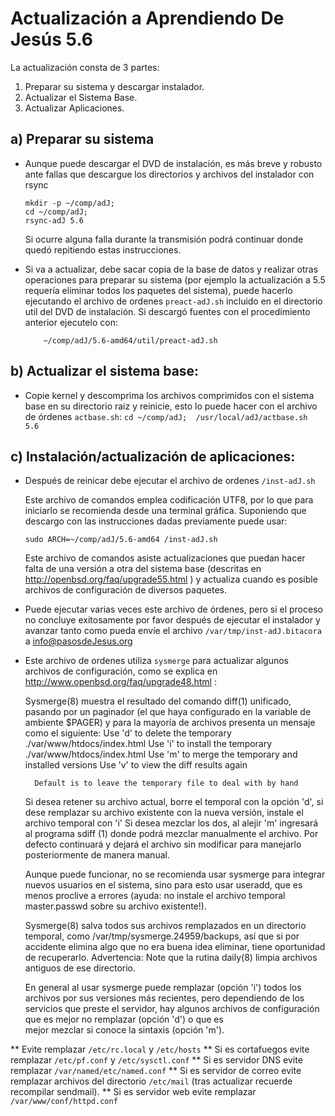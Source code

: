 Actualización a Aprendiendo De Jesús 5.6
========================================

La actualización consta de 3 partes:

1. Preparar su sistema y descargar instalador.
2. Actualizar el Sistema Base.
3. Actualizar Aplicaciones.


a) Preparar su sistema
----------------------

* Aunque puede descargar el DVD de instalación, es más breve y robusto ante 
  fallas que descargue los directorios y archivos del instalador con rsync
	```
	mkdir -p ~/comp/adJ;
	cd ~/comp/adJ;
	rsync-adJ 5.6
	```

  Si ocurre alguna falla durante la transmisión podrá continuar donde
  quedó repitiendo estas instrucciones.
* Si va a actualizar, debe sacar copia de la base de datos y realizar
  otras operaciones para preparar su sistema (por ejemplo la actualización
  a 5.5 requería eliminar todos los paquetes del sistema), 
  puede hacerlo ejecutando el archivo de ordenes ```preact-adJ.sh```
  incluido en el directorio util del DVD de instalación.
  Si descargó fuentes con el procedimiento anterior ejecutelo con:
	```
       	~/comp/adJ/5.6-amd64/util/preact-adJ.sh
	```

b) Actualizar el sistema base:
------------------------------
* Copie kernel y descomprima los archivos comprimidos con el sistema base en 
  su directorio raiz y reinicie, esto lo puede hacer con el 
  archivo de órdenes ```actbase.sh```:
		```
		cd ~/comp/adJ; 
		/usr/local/adJ/actbase.sh 5.6
		```

c) Instalación/actualización de aplicaciones:
---------------------------------------------
* Después de reinicar debe ejecutar  el archivo de ordenes 
	```/inst-adJ.sh```

  Este archivo de comandos emplea codificación UTF8, por lo que para 
  iniciarlo se recomienda desde una terminal gráfica.  Suponiendo que 
  descargo con las instrucciones dadas previamente puede usar:
	```
	sudo ARCH=~/comp/adJ/5.6-amd64 /inst-adJ.sh
	```
  Este archivo de comandos asiste actualizaciones que puedan hacer 
  falta de una versión a otra del sistema base (descritas en
  http://openbsd.org/faq/upgrade55.html ) y actualiza cuando es posible
  archivos de configuración de diversos paquetes.
* Puede ejecutar varias veces este archivo de órdenes, pero si el 
  proceso no concluye exitosamente por favor después de ejecutar
  el instalador y avanzar tanto como pueda envíe el archivo
  ```/var/tmp/inst-adJ.bitacora``` a info@pasosdeJesus.org
* Este archivo de ordenes utiliza ```sysmerge``` para actualizar algunos 
  archivos de configuración, como se explica en 
  http://www.openbsd.org/faq/upgrade48.html :

  	Sysmerge(8) muestra el resultado del comando diff(1) unificado, pasando
	por un paginador (el que haya configurado en la variable de ambiente 
	$PAGER) y para la mayoría de archivos presenta un mensaje como el 
	siguiente:
		Use 'd' to delete the temporary ./var/www/htdocs/index.html
		Use 'i' to install the temporary ./var/www/htdocs/index.html
		Use 'm' to merge the temporary and installed versions
		Use 'v' to view the diff results again
	
		Default is to leave the temporary file to deal with by hand
	Si desea retener su archivo actual, borre el temporal con la opción 
	'd', si dese remplazar su archivo existente con la nueva versión, 
	instale el archivo temporal con 'i' Si desea mezclar los dos, 
	al alejir 'm' ingresará al programa sdiff (1) donde podrá mezclar 
	manualmente el archivo.  Por defecto continuará y dejará el archivo 
	sin modificar para manejarlo posteriormente de manera manual.
	
	Aunque puede funcionar, no se recomienda usar sysmerge para integrar
	nuevos usuarios en el sistema, sino para esto usar useradd, que es 
	menos proclive a errores (ayuda: no instale el archivo temporal 
	master.passwd sobre su archivo existente!).
	
	Sysmerge(8) salva todos sus archivos remplazados en un directorio 
	temporal, como /var/tmp/sysmerge.24959/backups, así que si por 
	accidente elimina algo que no era buena idea eliminar, tiene 
	oportunidad de recuperarlo.  Advertencia: Note que la rutina daily(8)
	limpia archivos antiguos de ese directorio.
	
	En general al usar sysmerge puede remplazar (opción 'i') todos los 
	archivos por sus versiones más recientes, pero dependiendo de los 
	servicios que preste el servidor, hay algunos archivos de 
	configuración que es mejor no remplazar (opción 'd') o que es      
	mejor mezclar si conoce la sintaxis (opción 'm').

** Evite remplazar ```/etc/rc.local``` y ```/etc/hosts```
** Si es cortafuegos evite remplazar ```/etc/pf.conf``` y ```/etc/sysctl.conf```
** Si es servidor DNS evite remplazar ```/var/named/etc/named.conf```
** Si es servidor de correo evite remplazar archivos del directorio 
   ```/etc/mail``` (tras actualizar recuerde recompilar sendmail).
** Si es servidor web evite remplazar ```/var/www/conf/httpd.conf```
	

